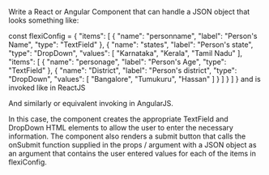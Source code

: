 Write a React or Angular Component that can handle a JSON object that looks something like:

const flexiConfig = {
  "items": [
    {
      "name": "personname",
      "label": "Person's Name",
      "type": "TextField"
    },
    {
      "name": "states",
      "label": "Person's state",
      "type": "DropDown",
      "values": [
        "Karnataka",
        "Kerala",
        "Tamil Nadu"
      ],
      "items": [
        {
          "name": "personage",
          "label": "Person's Age",
          "type": "TextField"
        },
        {
          "name": "District",
          "label": "Person's district",
          "type": "DropDown",
          "values": [
            "Bangalore",
            "Tumukuru",
            "Hassan"
          ]
        }
      ]
    }
  ]
}
and is invoked like in ReactJS
<Flexi onSubmit={this.onFlexiSubmit} config={flexiConfig}/>

And similarly or equivalent invoking in AngularJS.

In this case, the component creates the appropriate TextField and DropDown HTML elements to allow the user to enter the necessary information. The component also renders a submit button that calls the onSubmit function supplied in the props / argument with a JSON object as an argument that contains the user entered values for each of the items in flexiConfig.
